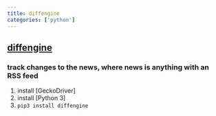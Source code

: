 ```yaml
---
title: diffengine
categories: ['python']
---
```

## [diffengine](https://github.com/DocNow/diffengine)

### track changes to the news, where news is anything with an RSS feed


1. install [GeckoDriver]
1. install [Python 3]
1. `pip3 install diffengine`
